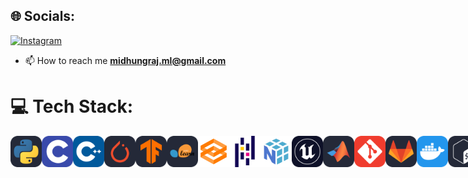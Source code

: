 
## 🌐 Socials:
[![Instagram](https://img.shields.io/badge/Instagram-%23E4405F.svg?logo=Instagram&logoColor=white)](https://instagram.com/midhun.g.raj) 

- 📫 How to reach me **midhungraj.ml@gmail.com**

# 💻 Tech Stack:
<div style="display: flex; justify-content: space-around; align-items: center;">

   <img src="https://raw.githubusercontent.com/MIDHUNGRAJ/icons/main/icons/Python-Dark.svg" alt="Python" width="50" height="50">

   <img src="https://raw.githubusercontent.com/MIDHUNGRAJ/icons/main/icons/C.svg" alt="C" width="50" height="50">

   <img src="https://raw.githubusercontent.com/MIDHUNGRAJ/icons/main/icons/CPP.svg" alt="CPP" width="50" height="50">
   
   <img src="https://raw.githubusercontent.com/MIDHUNGRAJ/icons/main/icons/PyTorch-Dark.svg" alt="Pytorch" width="50" height="50">

   <img src="https://raw.githubusercontent.com/MIDHUNGRAJ/icons/main/icons/TensorFlow-Dark.svg" alt="TensorFlow" width="50" height="50">
   
   <img src="https://raw.githubusercontent.com/MIDHUNGRAJ/icons/main/icons/ScikitLearn-Dark.svg" alt="SkLearn" width="50" height="50">
   
   <img src="https://github.com/MIDHUNGRAJ/icons/blob/main/icons/gradio-modified.png" alt="Gradio" width="50" height="50">

   <img src="https://raw.githubusercontent.com/devicons/devicon/2ae2a900d2f041da66e950e4d48052658d850630/icons/pandas/pandas-original.svg" alt="Pandas" width="50" height="50">

   <img src="https://raw.githubusercontent.com/MIDHUNGRAJ/icons/226ad437037dd311aa8452066409afe274dbbc72/icons/logo.svg" alt="Numpy" width="50" height="50">

   <img src="https://raw.githubusercontent.com/MIDHUNGRAJ/icons/main/icons/UnrealEngine.svg" alt="Unreal Engine" width="50" height="50">

   <img src="https://raw.githubusercontent.com/MIDHUNGRAJ/icons/main/icons/Matlab-Dark.svg" alt="Matlab" width="50" height="50">

   <img src="https://raw.githubusercontent.com/MIDHUNGRAJ/icons/main/icons/Git.svg" alt="GIt" width="50" height="50">

   <img src="https://raw.githubusercontent.com/MIDHUNGRAJ/icons/main/icons/GitLab-Dark.svg" alt="GItLab" width="50" height="50">

   <img src="https://raw.githubusercontent.com/MIDHUNGRAJ/icons/main/icons/Docker.svg" alt="Docker" width="50" height="50">
   
   <img src="https://raw.githubusercontent.com/MIDHUNGRAJ/icons/main/icons/Bash-Dark.svg" alt="Bash" width="50" height="50">

   <img src="https://raw.githubusercontent.com/MIDHUNGRAJ/icons/main/icons/Linux-Dark.svg" alt="Linux" width="50" height="50">

   <img src="https://raw.githubusercontent.com/MIDHUNGRAJ/icons/main/icons/Arduino.svg" alt="Arduino" width="50" height="50">

   <img src="https://raw.githubusercontent.com/MIDHUNGRAJ/icons/main/icons/RaspberryPi-Dark.svg" alt="RaspberryPi" width="50" height="50">
   
   <img src="https://raw.githubusercontent.com/MIDHUNGRAJ/icons/main/icons/Anaconda-Dark.svg" alt="Anaconda" width="50" height="50">

   <img src="https://raw.githubusercontent.com/MIDHUNGRAJ/icons/main/icons/AWS-Dark.svg" alt="AWS" width="50" height="50">

   <img src="https://raw.githubusercontent.com/MIDHUNGRAJ/icons/main/icons/Cloudflare-Dark.svg" alt="Cloudflare" width="50" height="50">

</div>

